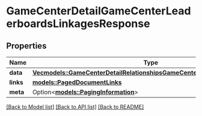 # GameCenterDetailGameCenterLeaderboardsLinkagesResponse

## Properties

Name | Type | Description | Notes
------------ | ------------- | ------------- | -------------
**data** | [**Vec<models::GameCenterDetailRelationshipsGameCenterLeaderboardsDataInner>**](GameCenterDetail_relationships_gameCenterLeaderboards_data_inner.md) |  | 
**links** | [**models::PagedDocumentLinks**](PagedDocumentLinks.md) |  | 
**meta** | Option<[**models::PagingInformation**](PagingInformation.md)> |  | [optional]

[[Back to Model list]](../README.md#documentation-for-models) [[Back to API list]](../README.md#documentation-for-api-endpoints) [[Back to README]](../README.md)


